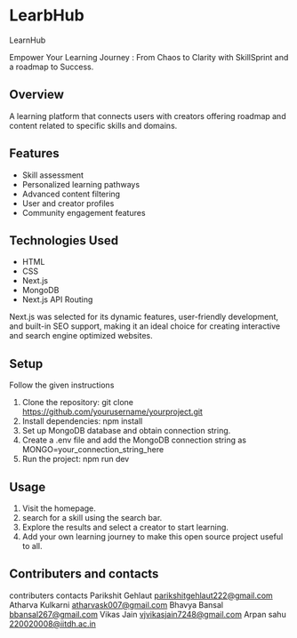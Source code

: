 # LearbHub

LearnHub

Empower Your Learning Journey : From Chaos to Clarity with SkillSprint and a roadmap to Success.

## Overview

A learning platform that connects users with creators offering roadmap and content related to specific skills and domains.

## Features

- Skill assessment
- Personalized learning pathways
- Advanced content filtering
- User and creator profiles
- Community engagement features

## Technologies Used

- HTML
- CSS
- Next.js
- MongoDB
- Next.js API Routing

Next.js was selected for its dynamic features, user-friendly development, and built-in SEO support, making it an ideal choice for creating interactive and search engine optimized websites.

## Setup

Follow the given instructions

1. Clone the repository: git clone https://github.com/yourusername/yourproject.git
2. Install dependencies: npm install
3. Set up MongoDB database and obtain connection string.
4. Create a .env file and add the MongoDB connection string as MONGO=your_connection_string_here
5. Run the project: npm run dev

## Usage

1. Visit the homepage.
2. search for a skill using the search bar.
3. Explore the results and select a creator to start learning.
4. Add your own learning journey to make this open source project useful to all.

## Contributers and contacts

contributers contacts
Parikshit Gehlaut parikshitgehlaut222@gmail.com
Atharva Kulkarni atharvask007@gmail.com
Bhavya Bansal bbansal267@gmail.com
Vikas Jain vjvikasjain7248@gmail.com
Arpan sahu 220020008@iitdh.ac.in
